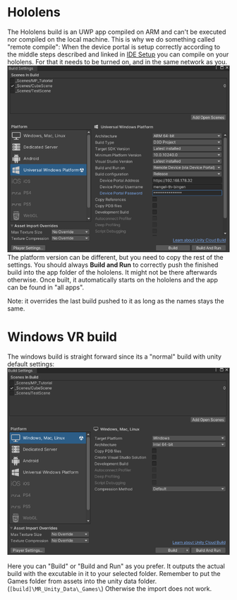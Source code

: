 # Hololens
The Hololens build is an UWP app compiled on ARM and can't be executed nor compiled on the local machine. This is why we do something called "remote compile":
When the device portal is setup correctly according to the middle steps described and linked in [IDE Setup](IDE%20Setup.md) you can compile on your hololens. For that it needs to be turned on, and in the same network as you.
![](attachments/Pasted%20image%2020220908223646.png)
The platform version can be different, but you need to copy the rest of the settings.
You should always **Build and Run** to correctly push the finished build into the app folder of the hololens. It might not be there afterwards otherwise.
Once built, it automatically starts on the hololens and the app can be found in "all apps". 

Note: it overrides the last build pushed to it as long as the names stays the same.

# Windows VR build
The windows build is straight forward since its a "normal" build with unity default settings:
![](attachments/Pasted%20image%2020220908223829.png)

Here you can "Build" or "Build and Run" as you prefer. It outputs the actual build with the excutable in it to your selected folder.
Remember to put the Games folder from assets into the unity data folder. (`[build]\MR_Unity_Data\_Games\`) Otherwise the import does not work.
